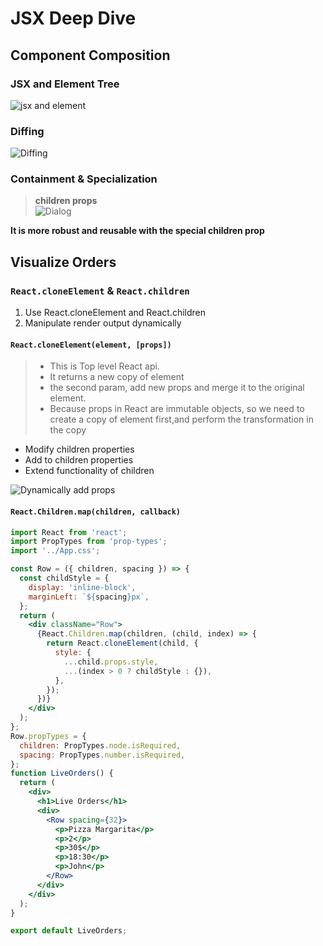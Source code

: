 # JSX Deep Dive

## Component Composition

### JSX and Element Tree

![jsx and element](public/images/jsx_and_element.png)

### Diffing

![Diffing](public/images/Diffing.png)

### Containment & Specialization

> **children props**  
> ![Dialog](public/images/Dialog.png)

**It is more robust and reusable with the special children prop**

## Visualize Orders

### `React.cloneElement` & `React.children`

1. Use React.cloneElement and React.children
2. Manipulate render output dynamically

#### `React.cloneElement(element, [props])`

> - This is Top level React api.
> - It returns a new copy of element
> - the second param, add new props and merge it to the original element.
> - Because props in React are immutable objects, so we need to create a copy of element first,and perform the transformation in the copy

- Modify children properties
- Add to children properties
- Extend functionality of children

![Dynamically add props](public/images/Dynamically_add_props.png)

#### `React.Children.map(children, callback)`

```jsx
import React from 'react';
import PropTypes from 'prop-types';
import '../App.css';

const Row = ({ children, spacing }) => {
  const childStyle = {
    display: 'inline-block',
    marginLeft: `${spacing}px`,
  };
  return (
    <div className="Row">
      {React.Children.map(children, (child, index) => {
        return React.cloneElement(child, {
          style: {
            ...child.props.style,
            ...(index > 0 ? childStyle : {}),
          },
        });
      })}
    </div>
  );
};
Row.propTypes = {
  children: PropTypes.node.isRequired,
  spacing: PropTypes.number.isRequired,
};
function LiveOrders() {
  return (
    <div>
      <h1>Live Orders</h1>
      <div>
        <Row spacing={32}>
          <p>Pizza Margarita</p>
          <p>2</p>
          <p>30$</p>
          <p>18:30</p>
          <p>John</p>
        </Row>
      </div>
    </div>
  );
}

export default LiveOrders;
```
